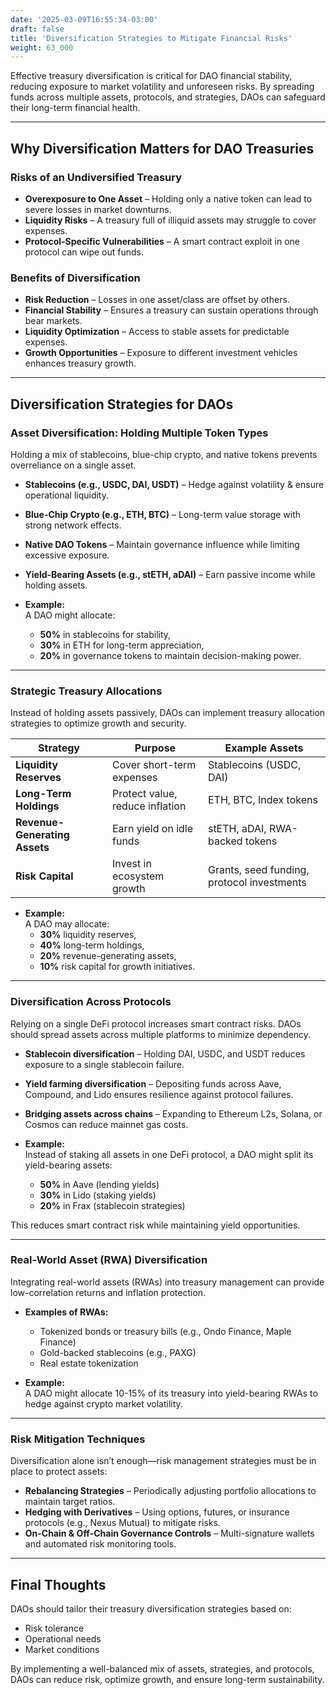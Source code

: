 ```yaml
---
date: '2025-03-09T16:55:34-03:00'
draft: false
title: 'Diversification Strategies to Mitigate Financial Risks'
weight: 63_000
---
```


Effective treasury diversification is critical for DAO financial stability, reducing exposure to market volatility and unforeseen risks. By spreading funds across multiple assets, protocols, and strategies, DAOs can safeguard their long-term financial health. 

---

## **Why Diversification Matters for DAO Treasuries**  

### **Risks of an Undiversified Treasury**  
- **Overexposure to One Asset** – Holding only a native token can lead to severe losses in market downturns.  
- **Liquidity Risks** – A treasury full of illiquid assets may struggle to cover expenses.  
- **Protocol-Specific Vulnerabilities** – A smart contract exploit in one protocol can wipe out funds.  

### **Benefits of Diversification**  
- **Risk Reduction** – Losses in one asset/class are offset by others.  
- **Financial Stability** – Ensures a treasury can sustain operations through bear markets.  
- **Liquidity Optimization** – Access to stable assets for predictable expenses.  
- **Growth Opportunities** – Exposure to different investment vehicles enhances treasury growth.  

---

## **Diversification Strategies for DAOs**  

### **Asset Diversification: Holding Multiple Token Types**  
Holding a mix of stablecoins, blue-chip crypto, and native tokens prevents overreliance on a single asset.  

- **Stablecoins (e.g., USDC, DAI, USDT)** – Hedge against volatility & ensure operational liquidity.  
- **Blue-Chip Crypto (e.g., ETH, BTC)** – Long-term value storage with strong network effects.  
- **Native DAO Tokens** – Maintain governance influence while limiting excessive exposure.  
- **Yield-Bearing Assets (e.g., stETH, aDAI)** – Earn passive income while holding assets.  

- **Example:**  
    A DAO might allocate:  
    - **50%** in stablecoins for stability,  
    - **30%** in ETH for long-term appreciation,  
    - **20%** in governance tokens to maintain decision-making power.  

---

### **Strategic Treasury Allocations**  
Instead of holding assets passively, DAOs can implement treasury allocation strategies to optimize growth and security.  

| **Strategy** | **Purpose** | **Example Assets** |  
|-------------|------------|----------------|  
| **Liquidity Reserves** | Cover short-term expenses | Stablecoins (USDC, DAI) |  
| **Long-Term Holdings** | Protect value, reduce inflation | ETH, BTC, Index tokens |  
| **Revenue-Generating Assets** | Earn yield on idle funds | stETH, aDAI, RWA-backed tokens |  
| **Risk Capital** | Invest in ecosystem growth | Grants, seed funding, protocol investments |  

- **Example:**  
    A DAO may allocate:  
    - **30%** liquidity reserves,  
    - **40%** long-term holdings,  
    - **20%** revenue-generating assets,  
    - **10%** risk capital for growth initiatives.  

---

### **Diversification Across Protocols**  
Relying on a single DeFi protocol increases smart contract risks. DAOs should spread assets across multiple platforms to minimize dependency.  

- **Stablecoin diversification** – Holding DAI, USDC, and USDT reduces exposure to a single stablecoin failure.  
- **Yield farming diversification** – Depositing funds across Aave, Compound, and Lido ensures resilience against protocol failures.  
- **Bridging assets across chains** – Expanding to Ethereum L2s, Solana, or Cosmos can reduce mainnet gas costs.  

- **Example:**  
    Instead of staking all assets in one DeFi protocol, a DAO might split its yield-bearing assets:  
  - **50%** in Aave (lending yields)  
  - **30%** in Lido (staking yields)  
  - **20%** in Frax (stablecoin strategies)  

This reduces smart contract risk while maintaining yield opportunities.  

---

### **Real-World Asset (RWA) Diversification**  
Integrating real-world assets (RWAs) into treasury management can provide low-correlation returns and inflation protection.  

- **Examples of RWAs:**  
  - Tokenized bonds or treasury bills (e.g., Ondo Finance, Maple Finance)  
  - Gold-backed stablecoins (e.g., PAXG)  
  - Real estate tokenization  

- **Example:**  
A DAO might allocate 10-15% of its treasury into yield-bearing RWAs to hedge against crypto market volatility.  

---

### **Risk Mitigation Techniques**  

Diversification alone isn’t enough—risk management strategies must be in place to protect assets:

- **Rebalancing Strategies** – Periodically adjusting portfolio allocations to maintain target ratios.  
- **Hedging with Derivatives** – Using options, futures, or insurance protocols (e.g., Nexus Mutual) to mitigate risks.  
- **On-Chain & Off-Chain Governance Controls** – Multi-signature wallets and automated risk monitoring tools.  

---

## **Final Thoughts**  

DAOs should tailor their treasury diversification strategies based on:  
- Risk tolerance  
- Operational needs  
- Market conditions  

By implementing a well-balanced mix of assets, strategies, and protocols, DAOs can reduce risk, optimize growth, and ensure long-term sustainability.  

